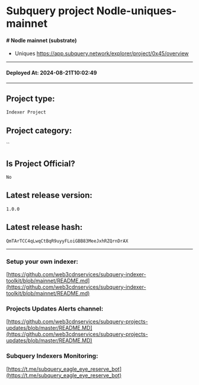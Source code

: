 # Subquery project Nodle-uniques-mainnet
####  # Nodle mainnet (substrate)

- Uniques
https://app.subquery.network/explorer/project/0x45/overview
____
#### Deployed At: 2024-08-21T10:02:49
____

## Project type:
`Indexer Project`

## Project category:
``

## Is Project Official?
`No`

## Latest release version:
`1.0.0`

## Latest release hash:
`QmTArTCC4qLwqCtBqR9uyyFLoiGBB83MeeJxhRZQrnDrAX`



___
### Setup your own indexer:

[https://github.com/web3cdnservices/subquery-indexer-toolkit/blob/mainnet/README.md](https://github.com/web3cdnservices/subquery-indexer-toolkit/blob/mainnet/README.md)

### Projects Updates Alerts channel:

[https://github.com/web3cdnservices/subquery-projects-updates/blob/master/README.MD](https://github.com/web3cdnservices/subquery-projects-updates/blob/master/README.MD)

### Subquery Indexers Monitoring:

[https://t.me/subquery_eagle_eye_reserve_bot](https://t.me/subquery_eagle_eye_reserve_bot)